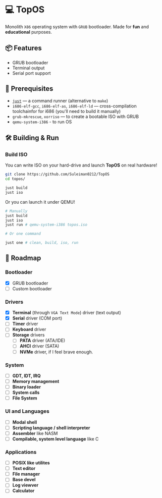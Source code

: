 # 💻 TopOS

Monolith `X86` operating system with `GRUB` bootloader.
Made for **fun** and **educational** purposes.

## 📦 Features

- GRUB bootloader
- Terminal output
- Serial port support

## 🔧 Prerequisites

- [`just`](https://github.com/casey/just) — a command runner (alternative to `make`)
- `i686-elf-gcc`, `i686-elf-as`, `i686-elf-ld` — cross-compilation toolchainfor
  for i686 (you'll need to build it manually)
- `grub-mkrescue`, `xorriso` — to create a bootable ISO with GRUB
- `qemu-system-i386` - to run OS

## 🛠 Building & Run

### Build ISO

You can write ISO on your hard-drive and launch **TopOS** on real hardware!

```bash
git clone https://github.com/Suleiman0212/TopOS
cd topos/

just build
just iso
```

Or you can launch it under QEMU!

```bash
# Manually
just build
just iso
just run # qemu-system-i386 topos.iso

# Or one command

just one # clean, build, iso, run
```

## 🧪 Roadmap

### Bootloader

- [x] GRUB bootloader
- [ ] Custom bootloader

### Drivers

- [x] **Terminal** (through `VGA Text Mode`) driver (text output)
- [x] **Serial** driver (COM port)
- [ ] **Timer** driver
- [ ] **Keyboard** driver
- [ ] **Storage** drivers
  - [ ] **PATA** driver (ATA/IDE)
  - [ ] **AHCI** driver (SATA)
  - [ ] **NVMe** driver, if I feel brave enough.

### System

- [ ] **GDT, IDT, IRQ**
- [ ] **Memory management**
- [ ] **Binary loader**
- [ ] **System calls**
- [ ] **File System**

### UI and Languages

- [ ] **Modal shell**
- [ ] **Scripting language / shell interpreter**
- [ ] **Assembler** like NASM
- [ ] **Compilable, system level language** like C

### Applications

- [ ] **POSIX like utilites**
- [ ] **Text editor**
- [ ] **File manager**
- [ ] **Base devel**
- [ ] **Log viewver**
- [ ] **Calculator**
